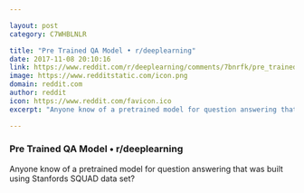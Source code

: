 ```yaml
---

layout: post
category: C7WHBLNLR

title: "Pre Trained QA Model • r/deeplearning"
date: 2017-11-08 20:10:16
link: https://www.reddit.com/r/deeplearning/comments/7bnrfk/pre_trained_qa_model/
image: https://www.redditstatic.com/icon.png
domain: reddit.com
author: reddit
icon: https://www.reddit.com/favicon.ico
excerpt: "Anyone know of a pretrained model for question answering that was built using Stanfords SQUAD data set?"

---
```


### Pre Trained QA Model • r/deeplearning

Anyone know of a pretrained model for question answering that was built using Stanfords SQUAD data set?